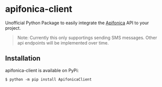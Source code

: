 # apifonica-client
Unofficial Python Package to easily integrate the [Apifonica](https://www.apifonica.com/) API to your project.

> Note: Currently this only supportings sending SMS messages. Other api endpoints will be implemented over time.


## Installation

apifonica-client is available on PyPi:

```
$ python -m pip install ApifonicaClient
```
